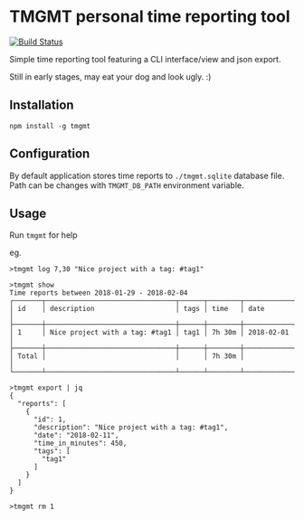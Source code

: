 # TMGMT personal time reporting tool
[![Build Status](https://travis-ci.org/varjoinen/tmgmt.svg?branch=master)](https://travis-ci.org/varjoinen/tmgmt)


Simple time reporting tool featuring a CLI interface/view and json export.

Still in early stages, may eat your dog and look ugly. :)

## Installation

```
npm install -g tmgmt
```

## Configuration

By default application stores time reports to `./tmgmt.sqlite` database file. Path can be changes with `TMGMT_DB_PATH` environment variable.

## Usage

Run `tmgmt` for help

eg.

```
>tmgmt log 7,30 "Nice project with a tag: #tag1"

>tmgmt show
Time reports between 2018-01-29 - 2018-02-04
┌───────┬────────────────────────────────┬──────┬────────┬────────────┐
│ id    │ description                    │ tags │ time   │ date       │
├───────┼────────────────────────────────┼──────┼────────┼────────────┤
│ 1     │ Nice project with a tag: #tag1 │ tag1 │ 7h 30m │ 2018-02-01 │
├───────┼────────────────────────────────┼──────┼────────┼────────────┤
│ Total │                                │      │ 7h 30m │            │
└───────┴────────────────────────────────┴──────┴────────┴────────────┘

>tmgmt export | jq
{
  "reports": [
    {
      "id": 1,
      "description": "Nice project with a tag: #tag1",
      "date": "2018-02-11",
      "time_in_minutes": 450,
      "tags": [
        "tag1"
      ]
    }
  ]
}

>tmgmt rm 1

```



